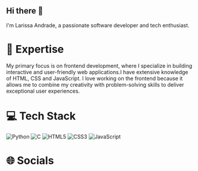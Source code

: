## Hi there 👋
I'm Larissa Andrade, a passionate software developer and tech enthusiast. 

# 🚀 Expertise
My primary focus is on frontend development, where I specialize in building interactive and user-friendly web applications.I have extensive knowledge of HTML, CSS and JavaScript. I love working on the frontend because it allows me to combine my creativity with problem-solving skills to deliver exceptional user experiences.

# 💻 Tech Stack
![Python](https://img.shields.io/badge/python-3670A0?style=for-the-badge&logo=python&logoColor=ffdd54) ![C](https://img.shields.io/badge/c-%2300599C.svg?style=for-the-badge&logo=c&logoColor=white) ![HTML5](https://img.shields.io/badge/html5-%23E34F26.svg?style=for-the-badge&logo=html5&logoColor=white)  ![CSS3](https://img.shields.io/badge/css3-%231572B6.svg?style=for-the-badge&logo=css3&logoColor=white) ![JavaScript](https://img.shields.io/badge/javascript-%23323330.svg?style=for-the-badge&logo=javascript&logoColor=%23F7DF1E)

# 🌐 Socials
<div>
  <a href="https://www.linkedin.com/in/larissa-dma/" target="_blank"><img scr="https://img.shields.io/badge/linkedin-%230077B5.svg?style=for-the-badge&logo=linkedin&logoColor=white" target="_blank"></a>
</div>

